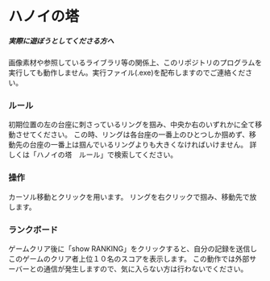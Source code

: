 # ハノイの塔
##### 実際に遊ぼうとしてくださる方へ
画像素材や参照しているライブラリ等の関係上、このリポジトリのプログラムを実行しても動作しません。実行ファイル(.exe)を配布しますのでご連絡ください。

### ルール
初期位置の左の台座に刺さっているリングを掴み、中央か右のいずれかに全て移動させてください。
この時、リングは各台座の一番上のひとつしか掴めず、移動先の台座の一番上は掴んでいるリングよりも大きくなければいけません。
詳しくは「ハノイの塔　ルール」で検索してください。

### 操作
カーソル移動とクリックを用います。 
リングを右クリックで掴み、移動先で放します。

### ランクボード
ゲームクリア後に「show RANKING」をクリックすると、自分の記録を送信しこのゲームのクリア者上位１０名のスコアを表示します。
この動作では外部サーバーとの通信が発生しますので、気に入らない方は行わないでください。